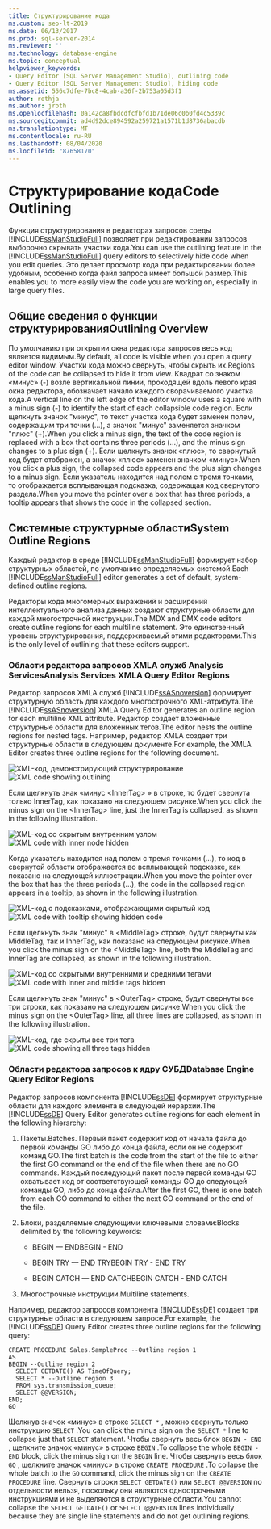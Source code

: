 ```yaml
---
title: Структурирование кода
ms.custom: seo-lt-2019
ms.date: 06/13/2017
ms.prod: sql-server-2014
ms.reviewer: ''
ms.technology: database-engine
ms.topic: conceptual
helpviewer_keywords:
- Query Editor [SQL Server Management Studio], outlining code
- Query Editor [SQL Server Management Studio], hiding code
ms.assetid: 556c7dfe-7bc8-4cab-a36f-2b753a05d3f1
author: rothja
ms.author: jroth
ms.openlocfilehash: 0a142ca8fbdcdfcfbfd1b71de06c0b0fd4c5339c
ms.sourcegitcommit: ad4d92dce894592a259721a1571b1d8736abacdb
ms.translationtype: MT
ms.contentlocale: ru-RU
ms.lasthandoff: 08/04/2020
ms.locfileid: "87658170"
---
```

# <a name="code-outlining"></a><span data-ttu-id="a9149-102">Структурирование кода</span><span class="sxs-lookup"><span data-stu-id="a9149-102">Code Outlining</span></span>
  <span data-ttu-id="a9149-103">Функция структурирования в редакторах запросов среды [!INCLUDE[ssManStudioFull](../../../includes/ssmanstudiofull-md.md)] позволяет при редактировании запросов выборочно скрывать участки кода.</span><span class="sxs-lookup"><span data-stu-id="a9149-103">You can use the outlining feature in the [!INCLUDE[ssManStudioFull](../../../includes/ssmanstudiofull-md.md)] query editors to selectively hide code when you edit queries.</span></span> <span data-ttu-id="a9149-104">Это делает просмотр кода при редактировании более удобным, особенно когда файл запроса имеет большой размер.</span><span class="sxs-lookup"><span data-stu-id="a9149-104">This enables you to more easily view the code you are working on, especially in large query files.</span></span>

## <a name="outlining-overview"></a><span data-ttu-id="a9149-105">Общие сведения о функции структурирования</span><span class="sxs-lookup"><span data-stu-id="a9149-105">Outlining Overview</span></span>
 <span data-ttu-id="a9149-106">По умолчанию при открытии окна редактора запросов весь код является видимым.</span><span class="sxs-lookup"><span data-stu-id="a9149-106">By default, all code is visible when you open a query editor window.</span></span> <span data-ttu-id="a9149-107">Участки кода можно свернуть, чтобы скрыть их.</span><span class="sxs-lookup"><span data-stu-id="a9149-107">Regions of the code can be collapsed to hide it from view.</span></span> <span data-ttu-id="a9149-108">Квадрат со знаком «минус» (-) возле вертикальной линии, проходящей вдоль левого края окна редактора, обозначает начало каждого сворачиваемого участка кода.</span><span class="sxs-lookup"><span data-stu-id="a9149-108">A vertical line on the left edge of the editor window uses a square with a minus sign (-) to identify the start of each collapsible code region.</span></span> <span data-ttu-id="a9149-109">Если щелкнуть значок "минус", то текст участка кода будет заменен полем, содержащим три точки (...), а значок "минус" заменяется значком "плюс" (+).</span><span class="sxs-lookup"><span data-stu-id="a9149-109">When you click a minus sign, the text of the code region is replaced with a box that contains three periods (...), and the minus sign changes to a plus sign (+).</span></span> <span data-ttu-id="a9149-110">Если щелкнуть значок «плюс», то свернутый код будет отображен, а значок «плюс» заменен значком «минус».</span><span class="sxs-lookup"><span data-stu-id="a9149-110">When you click a plus sign, the collapsed code appears and the plus sign changes to a minus sign.</span></span> <span data-ttu-id="a9149-111">Если указатель находится над полем с тремя точками, то отображается всплывающая подсказка, содержащая код свернутого раздела.</span><span class="sxs-lookup"><span data-stu-id="a9149-111">When you move the pointer over a box that has three periods, a tooltip appears that shows the code in the collapsed section.</span></span>

## <a name="system-outline-regions"></a><span data-ttu-id="a9149-112">Системные структурные области</span><span class="sxs-lookup"><span data-stu-id="a9149-112">System Outline Regions</span></span>
 <span data-ttu-id="a9149-113">Каждый редактор в среде [!INCLUDE[ssManStudioFull](../../../includes/ssmanstudiofull-md.md)] формирует набор структурных областей, по умолчанию определяемых системой.</span><span class="sxs-lookup"><span data-stu-id="a9149-113">Each [!INCLUDE[ssManStudioFull](../../../includes/ssmanstudiofull-md.md)] editor generates a set of default, system-defined outline regions.</span></span>

 <span data-ttu-id="a9149-114">Редакторы кода многомерных выражений и расширений интеллектуального анализа данных создают структурные области для каждой многострочной инструкции.</span><span class="sxs-lookup"><span data-stu-id="a9149-114">The MDX and DMX code editors create outline regions for each multiline statement.</span></span> <span data-ttu-id="a9149-115">Это единственный уровень структурирования, поддерживаемый этими редакторами.</span><span class="sxs-lookup"><span data-stu-id="a9149-115">This is the only level of outlining that these editors support.</span></span>

### <a name="analysis-services-xmla-query-editor-regions"></a><span data-ttu-id="a9149-116">Области редактора запросов XMLA служб Analysis Services</span><span class="sxs-lookup"><span data-stu-id="a9149-116">Analysis Services XMLA Query Editor Regions</span></span>
 <span data-ttu-id="a9149-117">Редактор запросов XMLA служб [!INCLUDE[ssASnoversion](../../includes/ssasnoversion-md.md)] формирует структурную область для каждого многострочного XML-атрибута.</span><span class="sxs-lookup"><span data-stu-id="a9149-117">The [!INCLUDE[ssASnoversion](../../includes/ssasnoversion-md.md)] XMLA Query Editor generates an outline region for each multiline XML attribute.</span></span> <span data-ttu-id="a9149-118">Редактор создает вложенные структурные области для вложенных тегов.</span><span class="sxs-lookup"><span data-stu-id="a9149-118">The editor nests the outline regions for nested tags.</span></span> <span data-ttu-id="a9149-119">Например, редактор XMLA создает три структурные области в следующем документе.</span><span class="sxs-lookup"><span data-stu-id="a9149-119">For example, the XMLA Editor creates three outline regions for the following document.</span></span>

 <span data-ttu-id="a9149-120">![XML-код, демонстрирующий структурирование](../../database-engine/media/editoutlinexmlfull.gif "XML-код, демонстрирующий структурирование")</span><span class="sxs-lookup"><span data-stu-id="a9149-120">![XML code showing outlining](../../database-engine/media/editoutlinexmlfull.gif "XML code showing outlining")</span></span>

 <span data-ttu-id="a9149-121">Если щелкнуть знак «минус \<InnerTag> » в строке, то будет свернута только InnerTag, как показано на следующем рисунке.</span><span class="sxs-lookup"><span data-stu-id="a9149-121">When you click the minus sign on the \<InnerTag> line, just the InnerTag is collapsed, as shown in the following illustration.</span></span>

 <span data-ttu-id="a9149-122">![XML-код со скрытым внутренним узлом](../../database-engine/media/editoutlinexmlinnercol.gif "XML-код со скрытым внутренним узлом")</span><span class="sxs-lookup"><span data-stu-id="a9149-122">![XML code with inner node hidden](../../database-engine/media/editoutlinexmlinnercol.gif "XML code with inner node hidden")</span></span>

 <span data-ttu-id="a9149-123">Когда указатель находится над полем с тремя точками (...), то код в свернутой области отображается во всплывающей подсказке, как показано на следующей иллюстрации.</span><span class="sxs-lookup"><span data-stu-id="a9149-123">When you move the pointer over the box that has the three periods (...), the code in the collapsed region appears in a tooltip, as shown in the following illustration.</span></span>

 <span data-ttu-id="a9149-124">![XML-код с подсказками, отображающими скрытый код](../../database-engine/media/editoutlinexmlmouse.gif "XML-код с подсказками, отображающими скрытый код")</span><span class="sxs-lookup"><span data-stu-id="a9149-124">![XML code with tooltip showing hidden code](../../database-engine/media/editoutlinexmlmouse.gif "XML code with tooltip showing hidden code")</span></span>

 <span data-ttu-id="a9149-125">Если щелкнуть знак "минус" в \<MiddleTag> строке, будут свернуты как MiddleTag, так и InnerTag, как показано на следующем рисунке.</span><span class="sxs-lookup"><span data-stu-id="a9149-125">When you click the minus sign on the \<MiddleTag> line, both the MiddleTag and InnerTag are collapsed, as shown in the following illustration.</span></span>

 <span data-ttu-id="a9149-126">![XML-код со скрытыми внутренними и средними тегами](../../database-engine/media/editoutlinexmlmiddlecol.gif "XML-код со скрытыми внутренними и средними тегами")</span><span class="sxs-lookup"><span data-stu-id="a9149-126">![XML code with inner and middle tags hidden](../../database-engine/media/editoutlinexmlmiddlecol.gif "XML code with inner and middle tags hidden")</span></span>

 <span data-ttu-id="a9149-127">Если щелкнуть знак "минус" в \<OuterTag> строке, будут свернуты все три строки, как показано на следующем рисунке.</span><span class="sxs-lookup"><span data-stu-id="a9149-127">When you click the minus sign on the \<OuterTag> line, all three lines are collapsed, as shown in the following illustration.</span></span>

 <span data-ttu-id="a9149-128">![XML-код, где скрыты все три тега](../../database-engine/media/editoutlinexmloutercol.gif "XML-код со скрытыми всеми тремя тегами")</span><span class="sxs-lookup"><span data-stu-id="a9149-128">![XML code showing all three tags hidden](../../database-engine/media/editoutlinexmloutercol.gif "XML code showing all three tags hidden")</span></span>

### <a name="database-engine-query-editor-regions"></a><span data-ttu-id="a9149-129">Области редактора запросов к ядру СУБД</span><span class="sxs-lookup"><span data-stu-id="a9149-129">Database Engine Query Editor Regions</span></span>
 <span data-ttu-id="a9149-130">Редактор запросов компонента [!INCLUDE[ssDE](../../../includes/ssde-md.md)] формирует структурные области для каждого элемента в следующей иерархии.</span><span class="sxs-lookup"><span data-stu-id="a9149-130">The [!INCLUDE[ssDE](../../../includes/ssde-md.md)] Query Editor generates outline regions for each element in the following hierarchy:</span></span>

1.  <span data-ttu-id="a9149-131">Пакеты.</span><span class="sxs-lookup"><span data-stu-id="a9149-131">Batches.</span></span> <span data-ttu-id="a9149-132">Первый пакет содержит код от начала файла до первой команды GO либо до конца файла, если он не содержит команд GO.</span><span class="sxs-lookup"><span data-stu-id="a9149-132">The first batch is the code from the start of the file to either the first GO command or the end of the file when there are no GO commands.</span></span> <span data-ttu-id="a9149-133">Каждый последующий пакет после первой команды GO охватывает код от соответствующей команды GO до следующей команды GO, либо до конца файла.</span><span class="sxs-lookup"><span data-stu-id="a9149-133">After the first GO, there is one batch from each GO command to either the next GO command or the end of the file.</span></span>

2.  <span data-ttu-id="a9149-134">Блоки, разделяемые следующими ключевыми словами:</span><span class="sxs-lookup"><span data-stu-id="a9149-134">Blocks delimited by the following keywords:</span></span>

    -   <span data-ttu-id="a9149-135">BEGIN — END</span><span class="sxs-lookup"><span data-stu-id="a9149-135">BEGIN - END</span></span>

    -   <span data-ttu-id="a9149-136">BEGIN TRY — END TRY</span><span class="sxs-lookup"><span data-stu-id="a9149-136">BEGIN TRY - END TRY</span></span>

    -   <span data-ttu-id="a9149-137">BEGIN CATCH — END CATCH</span><span class="sxs-lookup"><span data-stu-id="a9149-137">BEGIN CATCH - END CATCH</span></span>

3.  <span data-ttu-id="a9149-138">Многострочные инструкции.</span><span class="sxs-lookup"><span data-stu-id="a9149-138">Multiline statements.</span></span>

 <span data-ttu-id="a9149-139">Например, редактор запросов компонента [!INCLUDE[ssDE](../../../includes/ssde-md.md)] создает три структурные области в следующем запросе.</span><span class="sxs-lookup"><span data-stu-id="a9149-139">For example, the [!INCLUDE[ssDE](../../../includes/ssde-md.md)] Query Editor creates three outline regions for the following query:</span></span>

```
CREATE PROCEDURE Sales.SampleProc --Outline region 1
AS
BEGIN --Outline region 2 
  SELECT GETDATE() AS TimeOfQuery;
  SELECT * --Outline region 3
  FROM sys.transmission_queue;
  SELECT @@VERSION;
END;
GO
```

 <span data-ttu-id="a9149-140">Щелкнув значок «минус» в строке `SELECT *` , можно свернуть только инструкцию `SELECT` .</span><span class="sxs-lookup"><span data-stu-id="a9149-140">You can click the minus sign on the `SELECT *` line to collapse just that `SELECT` statement.</span></span> <span data-ttu-id="a9149-141">Чтобы свернуть весь блок `BEGIN - END` , щелкните значок «минус» в строке `BEGIN` .</span><span class="sxs-lookup"><span data-stu-id="a9149-141">To collapse the whole `BEGIN - END` block, click the minus sign on the `BEGIN` line.</span></span> <span data-ttu-id="a9149-142">Чтобы свернуть весь блок `GO` , щелкните значок «минус» в строке `CREATE PROCEDURE` .</span><span class="sxs-lookup"><span data-stu-id="a9149-142">To collapse the whole batch to the `GO` command, click the minus sign on the `CREATE PROCEDURE` line.</span></span> <span data-ttu-id="a9149-143">Свернуть строки `SELECT GETDATE()` или `SELECT @@VERSION` по отдельности нельзя, поскольку они являются однострочными инструкциями и не выделяются в структурные области.</span><span class="sxs-lookup"><span data-stu-id="a9149-143">You cannot collapse the `SELECT GETDATE()` or `SELECT @@VERSION` lines individually because they are single line statements and do not get outlining regions.</span></span>


